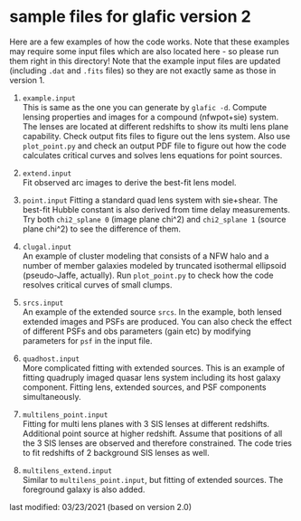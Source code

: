 # sample files for glafic version 2

Here are a few examples of how the code works. Note that these examples may require some input files which are also located here - so please run them right in this directory! Note that the example input files are updated (including `.dat` and `.fits` files) so they are not exactly same as those in version 1.

1. `example.input`  
 This is same as the one you can generate by `glafic -d`. Compute lensing properties and images for a compound (nfwpot+sie) system. The lenses are located at different redshifts to show its multi lens plane capability. Check output fits files to figure out the lens system. Also use `plot_point.py` and check an output PDF file to figure out how the code calculates critical curves and solves lens equations for point sources. 

2. `extend.input`  
 Fit observed arc images to derive the best-fit lens model. 

3. `point.input`
 Fitting a standard quad lens system with sie+shear. The best-fit Hubble constant is also derived from time delay measurements.  Try both `chi2_splane 0` (image plane chi^2) and `chi2_splane 1` (source plane chi^2) to see the difference of them.

4. `clugal.input`  
 An example of cluster modeling that consists of a NFW halo and a number of member galaxies modeled by truncated isothermal ellipsoid (pseudo-Jaffe, actually). Run `plot_point.py` to check how the code resolves critical curves of small clumps.

5. `srcs.input`  
 An example of the extended source `srcs`. In the example, both lensed extended images and PSFs are produced. You can also check the effect of different PSFs and obs parameters (gain etc) by modifying parameters for `psf` in the input file.

6. `quadhost.input`  
 More complicated fitting with extended sources. This is an example of fitting quadruply imaged quasar lens system including its host galaxy component. Fitting lens, extended sources, and PSF components simultaneously.  

7. `multilens_point.input`  
 Fitting for multi lens planes with 3 SIS lenses at different redshifts. Additional point source at higher redshift. Assume that positions of all the 3 SIS lenses are observed and therefore constrained. The code tries to fit redshifts of 2 background SIS lenses as well.

8. `multilens_extend.input`  
 Similar to `multilens_point.input`, but fitting of extended sources. The foreground galaxy is also added. 

last modified: 03/23/2021 (based on version 2.0)

